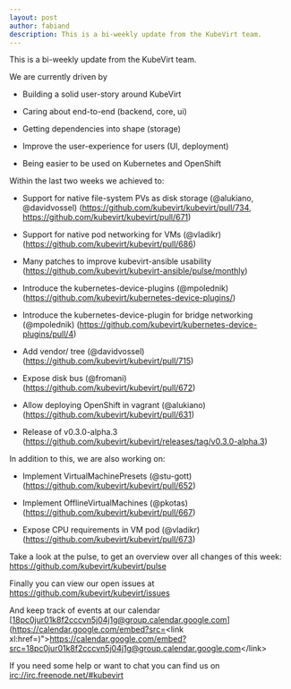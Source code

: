 ```yaml
---
layout: post
author: fabiand
description: This is a bi-weekly update from the KubeVirt team.
---
```

This is a bi-weekly update from the KubeVirt team.

We are currently driven by

-   Building a solid user-story around KubeVirt

-   Caring about end-to-end (backend, core, ui)

-   Getting dependencies into shape (storage)

-   Improve the user-experience for users (UI, deployment)

-   Being easier to be used on Kubernetes and OpenShift

<!-- more -->

Within the last two weeks we achieved to:

-   Support for native file-system PVs as disk storage (@alukiano,
    @davidvossel) (<https://github.com/kubevirt/kubevirt/pull/734>,
    <https://github.com/kubevirt/kubevirt/pull/671>)

-   Support for native pod networking for VMs (@vladikr)
    (<https://github.com/kubevirt/kubevirt/pull/686>)

-   Many patches to improve kubevirt-ansible usability
    (<https://github.com/kubevirt/kubevirt-ansible/pulse/monthly>)

-   Introduce the kubernetes-device-plugins (@mpolednik)
    (<https://github.com/kubevirt/kubernetes-device-plugins/>)

-   Introduce the kubernetes-device-plugin for bridge networking
    (@mpolednik)
    (<https://github.com/kubevirt/kubernetes-device-plugins/pull/4>)

-   Add vendor/ tree (@davidvossel)
    (<https://github.com/kubevirt/kubevirt/pull/715>)

-   Expose disk bus (@fromani)
    (<https://github.com/kubevirt/kubevirt/pull/672>)

-   Allow deploying OpenShift in vagrant (@alukiano)
    (<https://github.com/kubevirt/kubevirt/pull/631>)

-   Release of v0.3.0-alpha.3
    (<https://github.com/kubevirt/kubevirt/releases/tag/v0.3.0-alpha.3>)

In addition to this, we are also working on:

-   Implement VirtualMachinePresets (@stu-gott)
    (<https://github.com/kubevirt/kubevirt/pull/652>)

-   Implement OfflineVirtualMachines (@pkotas)
    (<https://github.com/kubevirt/kubevirt/pull/667>)

-   Expose CPU requirements in VM pod (@vladikr)
    (<https://github.com/kubevirt/kubevirt/pull/673>)

Take a look at the pulse, to get an overview over all changes of this
week: <https://github.com/kubevirt/kubevirt/pulse>

Finally you can view our open issues at
<https://github.com/kubevirt/kubevirt/issues>

And keep track of events at our calendar
[18pc0jur01k8f2cccvn5j04j1g@group.calendar.google.com](https://calendar.google.com/embed?src=<link xl:href=)"&gt;https://calendar.google.com/embed?src=<18pc0jur01k8f2cccvn5j04j1g@group.calendar.google.com>&lt;/link&gt;

If you need some help or want to chat you can find us on
<irc://irc.freenode.net/#kubevirt>
